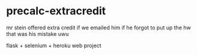 # precalc-extracredit
mr stein offered extra credit if we emailed him if he forgot to put up the hw
that was his mistake uwu



flask + selenium + heroku web project
